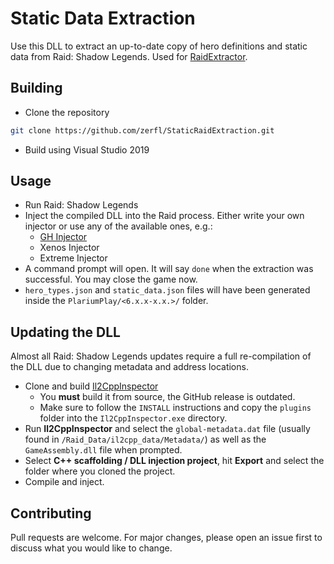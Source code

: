 # Static Data Extraction

Use this DLL to extract an up-to-date copy of hero definitions and static data from Raid: Shadow Legends.
Used for [RaidExtractor](https://github.com/LukeCroteau/RaidExtractor).

## Building

* Clone the repository
```bash
git clone https://github.com/zerfl/StaticRaidExtraction.git
```
* Build using Visual Studio 2019

## Usage

* Run Raid: Shadow Legends
* Inject the compiled DLL into the Raid process. Either write your own injector or use any of the available ones, e.g.:
    * [GH Injector](https://guidedhacking.com/resources/guided-hacking-dll-injector.4/)
    * Xenos Injector
    * Extreme Injector
* A command prompt will open. It will say `done` when the extraction was successful. You may close the game now.
* `hero_types.json` and `static_data.json` files will have been generated inside the `PlariumPlay/<6.x.x-x.x.>/` folder.

## Updating the DLL

Almost all Raid: Shadow Legends updates require a full re-compilation of the DLL due to changing metadata and address locations.

* Clone and build [Il2CppInspector](https://github.com/djkaty/Il2CppInspector)
    * You **must** build it from source, the GitHub release is outdated.
    * Make sure to follow the `INSTALL` instructions and copy the `plugins` folder into the `Il2CppInspector.exe` directory.
* Run **Il2CppInspector** and select the `global-metadata.dat` file (usually found in `/Raid_Data/il2cpp_data/Metadata/`) as well as the `GameAssembly.dll` file when prompted.
* Select **C++ scaffolding / DLL injection project**, hit **Export** and select the folder where you cloned the project.
* Compile and inject.

## Contributing
Pull requests are welcome. For major changes, please open an issue first to discuss what you would like to change.

